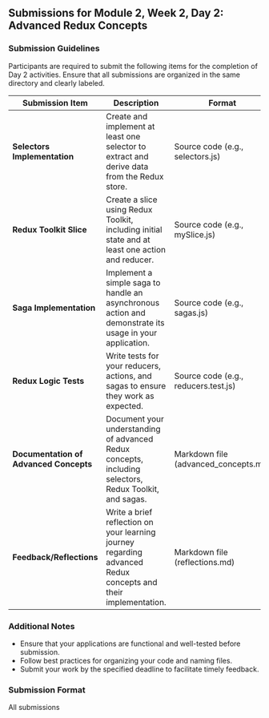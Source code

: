 
## Submissions for Module 2, Week 2, Day 2: Advanced Redux Concepts

### Submission Guidelines

Participants are required to submit the following items for the completion of Day 2 activities. Ensure that all submissions are organized in the same directory and clearly labeled.

| **Submission Item**                     | **Description**                                                                                                      | **Format**                          |
|-----------------------------------------|----------------------------------------------------------------------------------------------------------------------|-------------------------------------|
| **Selectors Implementation**             | Create and implement at least one selector to extract and derive data from the Redux store.                         | Source code (e.g., selectors.js)   |
| **Redux Toolkit Slice**                  | Create a slice using Redux Toolkit, including initial state and at least one action and reducer.                     | Source code (e.g., mySlice.js)     |
| **Saga Implementation**                  | Implement a simple saga to handle an asynchronous action and demonstrate its usage in your application.              | Source code (e.g., sagas.js)       |
| **Redux Logic Tests**                   | Write tests for your reducers, actions, and sagas to ensure they work as expected.                                  | Source code (e.g., reducers.test.js)|
| **Documentation of Advanced Concepts**  | Document your understanding of advanced Redux concepts, including selectors, Redux Toolkit, and sagas.              | Markdown file (advanced_concepts.md) |
| **Feedback/Reflections**                | Write a brief reflection on your learning journey regarding advanced Redux concepts and their implementation.         | Markdown file (reflections.md)     |

### Additional Notes
- Ensure that your applications are functional and well-tested before submission.
- Follow best practices for organizing your code and naming files.
- Submit your work by the specified deadline to facilitate timely feedback.

### Submission Format
All submissions
